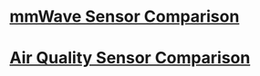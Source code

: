 # [mmWave Sensor Comparison](https://apolloautomation-my.sharepoint.com/:x:/p/trevor/EYHMK1LJF09DqWh7aiINXX8BjexxS_uGkmMxdgR8T9-N2g?rtime=Dg0rwi_63Eg)

# [Air Quality Sensor Comparison](https://apolloautomation-my.sharepoint.com/:x:/p/trevor/Ea1--coB6rNKvRX07CGsVHEBUF-zUPuyyFvRED-WdjCC_Q?e=NFjC1Y)